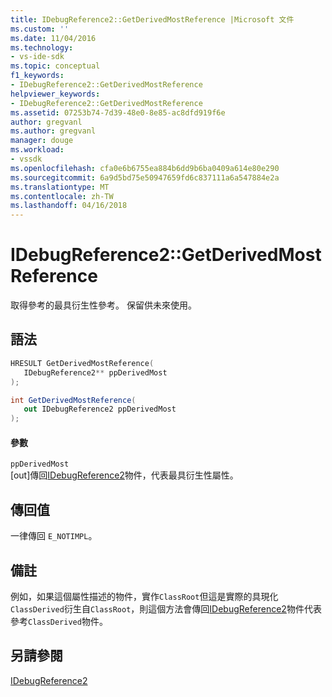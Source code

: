 ```yaml
---
title: IDebugReference2::GetDerivedMostReference |Microsoft 文件
ms.custom: ''
ms.date: 11/04/2016
ms.technology:
- vs-ide-sdk
ms.topic: conceptual
f1_keywords:
- IDebugReference2::GetDerivedMostReference
helpviewer_keywords:
- IDebugReference2::GetDerivedMostReference
ms.assetid: 07253b74-7d39-48e0-8e85-ac8dfd919f6e
author: gregvanl
ms.author: gregvanl
manager: douge
ms.workload:
- vssdk
ms.openlocfilehash: cfa0e6b6755ea884b6dd9b6ba0409a614e80e290
ms.sourcegitcommit: 6a9d5bd75e50947659fd6c837111a6a547884e2a
ms.translationtype: MT
ms.contentlocale: zh-TW
ms.lasthandoff: 04/16/2018
---
```

# <a name="idebugreference2getderivedmostreference"></a>IDebugReference2::GetDerivedMostReference
取得參考的最具衍生性參考。 保留供未來使用。  
  
## <a name="syntax"></a>語法  
  
```cpp  
HRESULT GetDerivedMostReference(   
   IDebugReference2** ppDerivedMost  
);  
```  
  
```csharp  
int GetDerivedMostReference(   
   out IDebugReference2 ppDerivedMost  
);  
```  
  
#### <a name="parameters"></a>參數  
 `ppDerivedMost`  
 [out]傳回[IDebugReference2](../../../extensibility/debugger/reference/idebugreference2.md)物件，代表最具衍生性屬性。  
  
## <a name="return-value"></a>傳回值  
 一律傳回 `E_NOTIMPL`。  
  
## <a name="remarks"></a>備註  
 例如，如果這個屬性描述的物件，實作`ClassRoot`但這是實際的具現化`ClassDerived`衍生自`ClassRoot`，則這個方法會傳回[IDebugReference2](../../../extensibility/debugger/reference/idebugreference2.md)物件代表參考`ClassDerived`物件。  
  
## <a name="see-also"></a>另請參閱  
 [IDebugReference2](../../../extensibility/debugger/reference/idebugreference2.md)